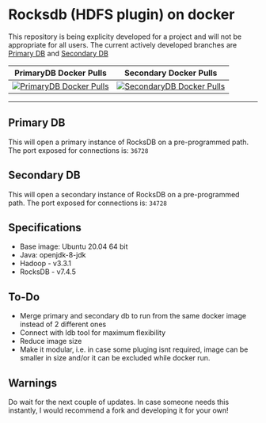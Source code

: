 # Rocksdb (HDFS plugin) on docker
This repository is being explicity developed for a project and will not be appropriate for all users. The current actively developed branches are [Primary DB](https://github.com/veedata/docker-rocksdb/tree/primary-db) and [Secondary DB](https://github.com/veedata/docker-rocksdb/tree/secondary-db)

|PrimaryDB Docker Pulls   |Secondary Docker Pulls   |
| ---                     |---                      |
|[![PrimaryDB Docker Pulls](https://img.shields.io/docker/pulls/veedata/rocksdb-hdfs-primarydb.svg)]() | [![SecondaryDB Docker Pulls](https://img.shields.io/docker/pulls/veedata/rocksdb-hdfs-secondarydb.svg)]() |

<hr>

## Primary DB
This will open a primary instance of RocksDB on a pre-programmed path. The port exposed for connections is: `36728`

## Secondary DB
This will open a secondary instance of RocksDB on a pre-programmed path. The port exposed for connections is: `34728`

## Specifications
- Base image: Ubuntu 20.04 64 bit
- Java: openjdk-8-jdk
- Hadoop - v3.3.1
- RocksDB - v7.4.5

## To-Do
- Merge primary and secondary db to run from the same docker image instead of 2 different ones
- Connect with ldb tool for maximum flexibility
- Reduce image size
- Make it modular, i.e. in case some pluging isnt required, image can be smaller in size and/or it can be excluded while docker run.

## Warnings
Do wait for the next couple of updates. In case someone needs this instantly, I would recommend a fork and developing it for your own!
